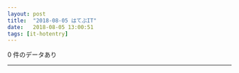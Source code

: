 ```yaml
---
layout: post
title:  "2018-08-05 はてぶIT"
date:   2018-08-05 13:00:51
tags: [it-hotentry]
---
```

0 件のデータあり

<hr>
